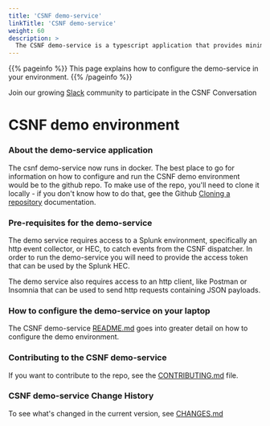 ```yaml
---
title: 'CSNF demo-service'
linkTitle: 'CSNF demo-service'
weight: 60
description: >
  The CSNF demo-service is a typescript application that provides minimal functionality to allow security researchers and security developers to become familiar with the CSNF Decorator. The application can be easily deployed using Docker. 
---
```


{{% pageinfo %}}
This page explains how to configure the demo-service in your environment.
{{% /pageinfo %}}

Join our growing <a href="https://csnfonugslackcom.slack.com">Slack</a> community to participate in the CSNF Conversation

# CSNF demo environment

### About the demo-service application
The csnf demo-service now runs in docker. The best place to go for information on how to configure and run the CSNF demo environment would be to the github repo. To make use of the repo, you'll need to clone it locally - if you don't know how to do that, gee the Github [Cloning a repository](https://docs.github.com/en/github/creating-cloning-and-archiving-repositories/cloning-a-repository) documentation.

### Pre-requisites for the demo-service
The demo service requires access to a Splunk environment, specifically an http event collector, or HEC, to catch events from the CSNF dispatcher. In order to run the demo-service you will need to provide the access token that can be used by the Splunk HEC.

The demo service also requires access to an http client, like Postman or Insomnia that can be used to send http requests containing JSON payloads.  

### How to configure the demo-service on your laptop
The CSNF demo-service [README.md](https://github.com/onug/CSNF/blob/main/demo-service/README.md) goes into greater detail on how to configure the demo environment.

### Contributing to the CSNF demo-service
If you want to contribute to the repo, see the [CONTRIBUTING.md](https://github.com/onug/CSNF/blob/main/demo-service/CONTRIBUTING.md) file.

### CSNF demo-service Change History
To see what's changed in the current version, see [CHANGES.md](https://github.com/onug/CSNF/blob/main/demo-service/CHANGES.md)